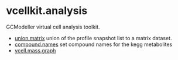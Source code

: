 ﻿# vcellkit.analysis

GCModeller virtual cell analysis toolkit.

+ [union.matrix](vcellkit.analysis/union.matrix.1) union of the profile snapshot list to a matrix dataset.
+ [compound.names](vcellkit.analysis/compound.names.1) set compound names for the kegg metabolites
+ [vcell.mass.graph](vcellkit.analysis/vcell.mass.graph.1) 
